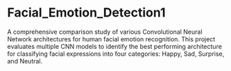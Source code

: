 # Facial_Emotion_Detection1
A comprehensive comparison study of various Convolutional Neural Network architectures for human facial emotion recognition. This project evaluates multiple CNN models to identify the best performing architecture for classifying facial expressions into four categories: Happy, Sad, Surprise, and Neutral.
